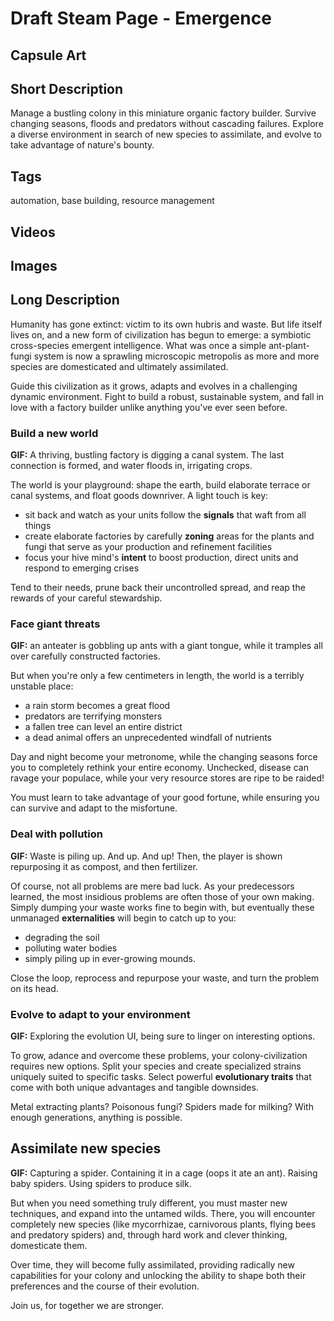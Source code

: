 # Draft Steam Page - Emergence

## Capsule Art

## Short Description

Manage a bustling colony in this miniature organic factory builder.
Survive changing seasons, floods and predators without cascading failures.
Explore a diverse environment in search of new species to assimilate,
and evolve to take advantage of nature's bounty.

## Tags

automation, base building, resource management

## Videos

## Images

## Long Description

Humanity has gone extinct: victim to its own hubris and waste.
But life itself lives on, and a new form of civilization has begun to emerge:
a symbiotic cross-species emergent intelligence.
What was once a simple ant-plant-fungi system is now a sprawling microscopic metropolis as more and more species are domesticated and ultimately assimilated.

Guide this civilization as it grows, adapts and evolves in a challenging dynamic environment.
Fight to build a robust, sustainable system, and fall in love with a factory builder unlike anything you've ever seen before.

### Build a new world

**GIF:** A thriving, bustling factory is digging a canal system. The last connection is formed, and water floods in, irrigating crops.

The world is your playground: shape the earth, build elaborate terrace or canal systems, and float goods downriver.
A light touch is key:

- sit back and watch as your units follow the **signals** that waft from all things
- create elaborate factories by carefully **zoning** areas for the plants and fungi that serve as your production and refinement facilities
- focus your hive mind's **intent** to boost production, direct units and respond to emerging crises

Tend to their needs, prune back their uncontrolled spread, and reap the rewards of your careful stewardship.

### Face giant threats

**GIF:** an anteater is gobbling up ants with a giant tongue, while it tramples all over carefully constructed factories.

But when you're only a few centimeters in length, the world is a terribly unstable place:

- a rain storm becomes a great flood
- predators are terrifying monsters
- a fallen tree can level an entire district
- a dead animal offers an unprecedented windfall of nutrients

Day and night become your metronome, while the changing seasons force you to completely rethink your entire economy.
Unchecked, disease can ravage your populace, while your very resource stores are ripe to be raided!

You must learn to take advantage of your good fortune, while ensuring you can survive and adapt to the misfortune.

### Deal with pollution

**GIF:** Waste is piling up. And up. And up! Then, the player is shown repurposing it as compost, and then fertilizer.

Of course, not all problems are mere bad luck.
As your predecessors learned, the most insidious problems are often those of your own making.
Simply dumping your waste works fine to begin with, but eventually these unmanaged **externalities** will begin to catch up to you:

- degrading the soil
- polluting water bodies
- simply piling up in ever-growing mounds.

Close the loop, reprocess and repurpose your waste, and turn the problem on its head.

### Evolve to adapt to your environment

**GIF:** Exploring the evolution UI, being sure to linger on interesting options.

To grow, adance and overcome these problems, your colony-civilization requires new options.
Split your species and create specialized strains uniquely suited to specific tasks.
Select powerful **evolutionary traits** that come with both unique advantages and tangible downsides.

Metal extracting plants? Poisonous fungi? Spiders made for milking?
With enough generations, anything is possible.

## Assimilate new species

**GIF:** Capturing a spider. Containing it in a cage (oops it ate an ant). Raising baby spiders. Using spiders to produce silk.

But when you need something truly different, you must master new techniques, and expand into the untamed wilds.
There, you will encounter completely new species (like mycorrhizae, carnivorous plants, flying bees and predatory spiders) and, through hard work and clever thinking, domesticate them.

Over time, they will become fully assimilated, providing radically new capabilities for your colony and unlocking the ability to shape both their preferences and the course of their evolution.

Join us, for together we are stronger.
